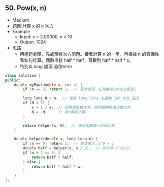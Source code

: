 ## 50. Pow(x, n)
- Medium
- 題目:計算 x 的 n 次方
- Example
    - Input: x = 2.00000, n = 10
    - Output: 1024
- 思路
    - 用遞迴處理，先處理負次方問題。接著計算 n 的一半，再根據 n 的奇偶性看如何計算。偶數直接 half * half，奇數則 half * half * x。
    - 特別以 long 處理 溢位error
```cpp
class Solution {
public:
    double myPow(double x, int n) {
        if (n == 0) return 1;  // 基本情況：任何數字的0次方都是1

        long long N = n;  // 使用 long long 來避免 INT_MIN 溢出
        if (N < 0) {
            x = 1 / x;  // 如果是負數次方，將問題轉換為正數次方
            N = -N;     // 將n轉為正數
        }

        return helper(x, N);  // 使用函數進行遞迴計算
    }

    double helper(double x, long long n) {
        if (n == 0) return 1;  // 基本情況：x^0 = 1
        double half = helper(x, n / 2);  // 先計算 x^(n/2)
        if (n % 2 == 0) {
            return half * half;
        } else {
            return half * half * x; 
        }
    }
};
```
